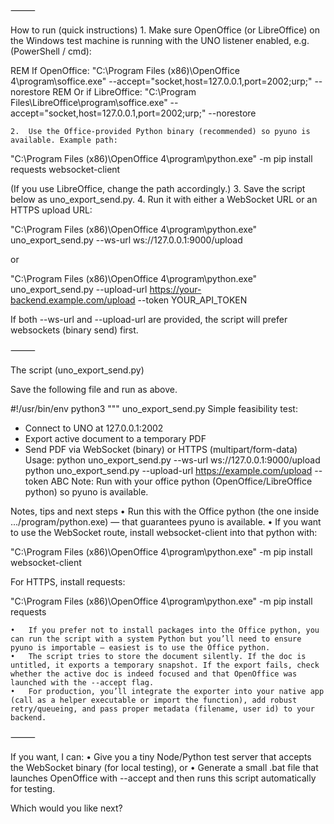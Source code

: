 
⸻

How to run (quick instructions)
	1.	Make sure OpenOffice (or LibreOffice) on the Windows test machine is running with the UNO listener enabled, e.g. (PowerShell / cmd):

REM If OpenOffice:
"C:\Program Files (x86)\OpenOffice 4\program\soffice.exe" --accept="socket,host=127.0.0.1,port=2002;urp;" --norestore
REM Or if LibreOffice:
"C:\Program Files\LibreOffice\program\soffice.exe" --accept="socket,host=127.0.0.1,port=2002;urp;" --norestore

	2.	Use the Office-provided Python binary (recommended) so pyuno is available. Example path:

"C:\Program Files (x86)\OpenOffice 4\program\python.exe" -m pip install requests websocket-client

(If you use LibreOffice, change the path accordingly.)
	3.	Save the script below as uno_export_send.py.
	4.	Run it with either a WebSocket URL or an HTTPS upload URL:

"C:\Program Files (x86)\OpenOffice 4\program\python.exe" uno_export_send.py --ws-url ws://127.0.0.1:9000/upload

or

"C:\Program Files (x86)\OpenOffice 4\program\python.exe" uno_export_send.py --upload-url https://your-backend.example.com/upload --token YOUR_API_TOKEN

If both --ws-url and --upload-url are provided, the script will prefer websockets (binary send) first.

⸻

The script (uno_export_send.py)

Save the following file and run as above.

#!/usr/bin/env python3
"""
uno_export_send.py
Simple feasibility test:
 - Connect to UNO at 127.0.0.1:2002
 - Export active document to a temporary PDF
 - Send PDF via WebSocket (binary) or HTTPS (multipart/form-data)
Usage:
  python uno_export_send.py --ws-url ws://127.0.0.1:9000/upload
  python uno_export_send.py --upload-url https://example.com/upload --token ABC
Note: Run with your office python (OpenOffice/LibreOffice python) so pyuno is available.

Notes, tips and next steps
	•	Run this with the Office python (the one inside .../program/python.exe) — that guarantees pyuno is available.
	•	If you want to use the WebSocket route, install websocket-client into that python with:

"C:\Program Files (x86)\OpenOffice 4\program\python.exe" -m pip install websocket-client

For HTTPS, install requests:

"C:\Program Files (x86)\OpenOffice 4\program\python.exe" -m pip install requests


	•	If you prefer not to install packages into the Office python, you can run the script with a system Python but you’ll need to ensure pyuno is importable — easiest is to use the Office python.
	•	The script tries to store the document silently. If the doc is untitled, it exports a temporary snapshot. If the export fails, check whether the active doc is indeed focused and that OpenOffice was launched with the --accept flag.
	•	For production, you’ll integrate the exporter into your native app (call as a helper executable or import the function), add robust retry/queueing, and pass proper metadata (filename, user id) to your backend.

⸻

If you want, I can:
	•	Give you a tiny Node/Python test server that accepts the WebSocket binary (for local testing), or
	•	Generate a small .bat file that launches OpenOffice with --accept and then runs this script automatically for testing.

Which would you like next?
